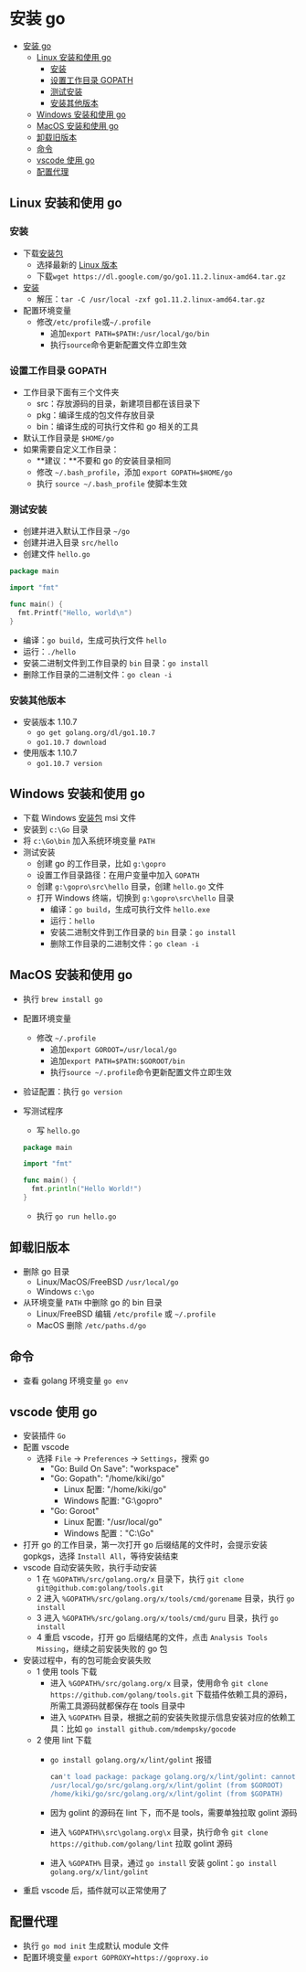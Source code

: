 # 安装 go

- [安装 go](#%e5%ae%89%e8%a3%85-go)
  - [Linux 安装和使用 go](#linux-%e5%ae%89%e8%a3%85%e5%92%8c%e4%bd%bf%e7%94%a8-go)
    - [安装](#%e5%ae%89%e8%a3%85)
    - [设置工作目录 GOPATH](#%e8%ae%be%e7%bd%ae%e5%b7%a5%e4%bd%9c%e7%9b%ae%e5%bd%95-gopath)
    - [测试安装](#%e6%b5%8b%e8%af%95%e5%ae%89%e8%a3%85)
    - [安装其他版本](#%e5%ae%89%e8%a3%85%e5%85%b6%e4%bb%96%e7%89%88%e6%9c%ac)
  - [Windows 安装和使用 go](#windows-%e5%ae%89%e8%a3%85%e5%92%8c%e4%bd%bf%e7%94%a8-go)
  - [MacOS 安装和使用 go](#macos-%e5%ae%89%e8%a3%85%e5%92%8c%e4%bd%bf%e7%94%a8-go)
  - [卸载旧版本](#%e5%8d%b8%e8%bd%bd%e6%97%a7%e7%89%88%e6%9c%ac)
  - [命令](#%e5%91%bd%e4%bb%a4)
  - [vscode 使用 go](#vscode-%e4%bd%bf%e7%94%a8-go)
  - [配置代理](#%e9%85%8d%e7%bd%ae%e4%bb%a3%e7%90%86)

## Linux 安装和使用 go

### 安装

- 下载[安装包](https://golang.org/dl/)
  - 选择最新的 [Linux 版本](https://dl.google.com/go/go1.11.2.linux-amd64.tar.gz)
  - 下载`wget https://dl.google.com/go/go1.11.2.linux-amd64.tar.gz`
- [安装](https://golang.org/doc/install)
  - 解压：`tar -C /usr/local -zxf go1.11.2.linux-amd64.tar.gz`
- 配置环境变量
  - 修改`/etc/profile`或`~/.profile`
    - 追加`export PATH=$PATH:/usr/local/go/bin`
    - 执行`source`命令更新配置文件立即生效

### 设置工作目录 GOPATH

- 工作目录下面有三个文件夹
  - src：存放源码的目录，新建项目都在该目录下
  - pkg：编译生成的包文件存放目录
  - bin：编译生成的可执行文件和 go 相关的工具
- 默认工作目录是 `$HOME/go`
- 如果需要自定义工作目录：
  - **建议：**不要和 go 的安装目录相同
  - 修改 `~/.bash_profile`，添加 `export GOPATH=$HOME/go`
  - 执行 `source ~/.bash_profile` 使脚本生效
  
### 测试安装

- 创建并进入默认工作目录 `~/go`
- 创建并进入目录 `src/hello`
- 创建文件 `hello.go`

```go
package main

import "fmt"

func main() {
  fmt.Printf("Hello, world\n")
}
```

- 编译：`go build`，生成可执行文件 `hello`
- 运行：`./hello`
- 安装二进制文件到工作目录的 `bin` 目录：`go install`
- 删除工作目录的二进制文件：`go clean -i`

### 安装其他版本

- 安装版本 1.10.7
  - `go get golang.org/dl/go1.10.7`
  - `go1.10.7 download`
- 使用版本 1.10.7
  - `go1.10.7 version`

## Windows 安装和使用 go

- 下载 Windows [安装包](https://golang.org/dl/) msi 文件
- 安装到 `c:\Go` 目录
- 将 `c:\Go\bin` 加入系统环境变量 `PATH`
- 测试安装
  - 创建 go 的工作目录，比如 `g:\gopro`
  - 设置工作目录路径：在用户变量中加入 `GOPATH`
  - 创建 `g:\gopro\src\hello` 目录，创建 `hello.go` 文件
  - 打开 Windows 终端，切换到 `g:\gopro\src\hello` 目录
    - 编译：`go build`，生成可执行文件 `hello.exe`
    - 运行：`hello`
    - 安装二进制文件到工作目录的 `bin` 目录：`go install`
    - 删除工作目录的二进制文件：`go clean -i`

## MacOS 安装和使用 go

- 执行 `brew install go`
- 配置环境变量
  - 修改 `~/.profile`
    - 追加`export GOROOT=/usr/local/go`
    - 追加`export PATH=$PATH:$GOROOT/bin`
    - 执行`source ~/.profile`命令更新配置文件立即生效
- 验证配置：执行 `go version`
- 写测试程序
  - 写 `hello.go`

  ```go
  package main

  import "fmt"

  func main() {
    fmt.println("Hello World!")
  }
  ```

  - 执行 `go run hello.go`

## 卸载旧版本

- 删除 go 目录
  - Linux/MacOS/FreeBSD `/usr/local/go`
  - Windows `c:\go`
- 从环境变量 `PATH` 中删除 go 的 bin 目录
  - Linux/FreeBSD 编辑 `/etc/profile` 或 `~/.profile`
  - MacOS 删除 `/etc/paths.d/go`

## 命令

- 查看 golang 环境变量 `go env`

## vscode 使用 go

- 安装插件 `Go`
- 配置 vscode
  - 选择 `File` -> `Preferences` -> `Settings`，搜索 go
    - "Go: Build On Save": "workspace"
    - "Go: Gopath": "/home/kiki/go"
      - Linux 配置: "/home/kiki/go"
      - Windows 配置: "G:\\gopro"
    - "Go: Goroot"
      - Linux 配置: "/usr/local/go"
      - Windows 配置："C:\\Go"
- 打开 go 的工作目录，第一次打开 go 后缀结尾的文件时，会提示安装 gopkgs，选择 `Install All`，等待安装结束
- vscode 自动安装失败，执行手动安装
  - 1 在 `%GOPATH%/src/golang.org/x` 目录下，执行 `git clone git@github.com:golang/tools.git`
  - 2 进入 `%GOPATH%/src/golang.org/x/tools/cmd/gorename` 目录，执行 `go install`
  - 3 进入 `%GOPATH%/src/golang.org/x/tools/cmd/guru` 目录，执行 `go install`
  - 4 重启 vscode，打开 go 后缀结尾的文件，点击 `Analysis Tools Missing`，继续之前安装失败的 go 包
- 安装过程中，有的包可能会安装失败
  - 1 使用 tools 下载
    - 进入 `%GOPATH%/src/golang.org/x` 目录，使用命令 `git clone https://github.com/golang/tools.git` 下载插件依赖工具的源码，所需工具源码就都保存在 tools 目录中
    - 进入 `%GOPATH%` 目录，根据之前的安装失败提示信息安装对应的依赖工具：比如 `go install github.com/mdempsky/gocode`
  - 2 使用 lint 下载
    - `go install golang.org/x/lint/golint` 报错

      ```sh
      can't load package: package golang.org/x/lint/golint: cannot find package "golang.org/x/lint/golint" in any of:
      /usr/local/go/src/golang.org/x/lint/golint (from $GOROOT)
      /home/kiki/go/src/golang.org/x/lint/golint (from $GOPATH)
      ```
  
    - 因为 golint 的源码在 lint 下，而不是 tools，需要单独拉取 golint 源码
    - 进入 `%GOPATH%\src\golang.org\x` 目录，执行命令 `git clone https://github.com/golang/lint` 拉取 golint 源码
    - 进入 `%GOPATH%` 目录，通过 `go install` 安装 golint：`go install golang.org/x/lint/golint`
- 重启 vscode 后，插件就可以正常使用了

## 配置代理

- 执行 `go mod init` 生成默认 module 文件
- 配置环境变量 `export GOPROXY=https://goproxy.io`
